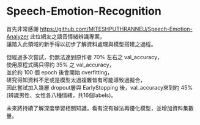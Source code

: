 # Speech-Emotion-Recognition
首先非常感謝 https://github.com/MITESHPUTHRANNEU/Speech-Emotion-Analyzer 此位網友之語音情緒辨識專案，  
讓踏入此領域的新手得以初步了解資料處理與模型搭建之過程。

但經過多次嘗試，仍無法達到原作者 70% 左右之 val_accuracy，  
使用原程式碼只得約 35% 之 val_accuracy，  
並於約 100 個 epoch 後會開始 overfitting，  
研究得知資料不足或是模型太過複雜皆有可能導致過擬合，  
因此嘗試加入幾層 dropout層與 EarlyStopping 後，val_accuracy來到約 45%(辨識男性、女性各八種情緒，共16個labels)。

未來將持續了解深度學習相關知識，看有沒有辦法再優化模型，並增加資料集數量。
